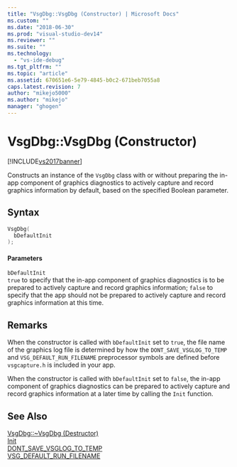```yaml
---
title: "VsgDbg::VsgDbg (Constructor) | Microsoft Docs"
ms.custom: ""
ms.date: "2018-06-30"
ms.prod: "visual-studio-dev14"
ms.reviewer: ""
ms.suite: ""
ms.technology: 
  - "vs-ide-debug"
ms.tgt_pltfrm: ""
ms.topic: "article"
ms.assetid: 670651e6-5e79-4845-b0c2-671beb7055a8
caps.latest.revision: 7
author: "mikejo5000"
ms.author: "mikejo"
manager: "ghogen"
---
```

# VsgDbg::VsgDbg (Constructor)
[!INCLUDE[vs2017banner](../includes/vs2017banner.md)]

  
Constructs an instance of the `VsgDbg` class with or without preparing the in-app component of graphics diagnostics to actively capture and record graphics information by default, based on the specified Boolean parameter.  
  
## Syntax  
  
```cpp  
VsgDbg(  
  bDefaultInit  
);  
```  
  
#### Parameters  
 `bDefaultInit`  
 `true` to specify that the in-app component of graphics diagnostics is to be prepared to actively capture and record graphics information; `false` to specify that the app should not be prepared to actively capture and record graphics information at this time.  
  
## Remarks  
 When the constructor is called with `bDefaultInit` set to `true`, the file name of the graphics log file is determined by how the `DONT_SAVE_VSGLOG_TO_TEMP` and `VSG_DEFAULT_RUN_FILENAME` preprocessor symbols are defined before `vsgcapture.h` is included in your app.  
  
 When the constructor is called with `bDefaultInit` set to `false`, the in-app component of graphics diagnostics can be prepared to actively capture and record graphics information at a later time by calling the `Init` function.  
  
## See Also  
 [VsgDbg::~VsgDbg (Destructor)](../debugger/vsgdbg-tilde-vsgdbg-destructor.md)   
 [Init](../debugger/init.md)   
 [DONT_SAVE_VSGLOG_TO_TEMP](../debugger/dont-save-vsglog-to-temp.md)   
 [VSG_DEFAULT_RUN_FILENAME](../debugger/vsg-default-run-filename.md)



